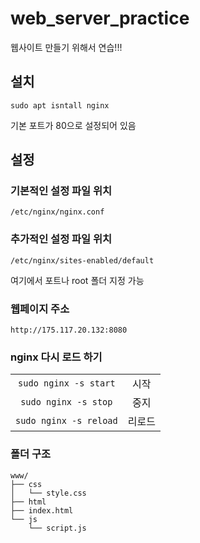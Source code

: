 # web_server_practice
웹사이트 만들기 위해서 연습!!!

## 설치
`sudo apt isntall nginx`

기본 포트가 80으로 설정되어 있음

## 설정
### 기본적인 설정 파일 위치
```
/etc/nginx/nginx.conf
```
### 추가적인 설정 파일 위치 
```
/etc/nginx/sites-enabled/default
```
여기에서 포트나 root 폴더 지정 가능

### 웹페이지 주소
```
http://175.117.20.132:8080
```

### nginx 다시 로드 하기
|||
|:-:|:-:|
|`sudo nginx -s start`|시작|
|`sudo nginx -s stop`|중지|
|`sudo nginx -s reload`|리로드|

### 폴더 구조
```
www/
├── css
│   └── style.css
├── html
├── index.html
└── js
    └── script.js
```
